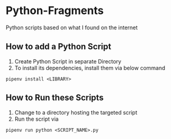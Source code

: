 # Python-Fragments

Python scripts based on what I found on the internet

## How to add a Python Script

1. Create Python Script in separate Directory
2. To install its dependencies, install them via below command

```
pipenv install <LIBRARY>
```

## How to Run these Scripts

1. Change to a directory hosting the targeted script
2. Run the script via

```
pipenv run python <SCRIPT_NAME>.py
```
